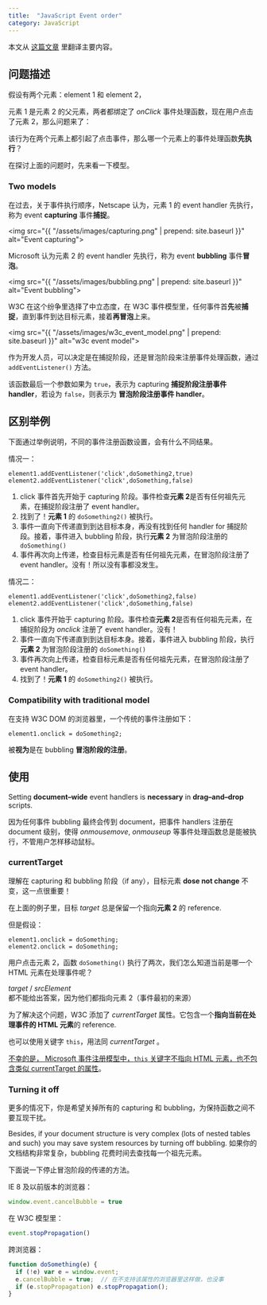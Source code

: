 ```yaml
---
title:  "JavaScript Event order"
category: JavaScript
---
```

本文从 [这篇文章](http://www.quirksmode.org/js/events_order.html) 里翻译主要内容。

## 问题描述

假设有两个元素：element 1 和 element 2，

元素 1 是元素 2 的父元素，两者都绑定了 _onClick_ 事件处理函数，现在用户点击了元素 2，那么问题来了：

该行为在两个元素上都引起了点击事件，那么哪一个元素上的事件处理函数**先执行**？

在探讨上面的问题时，先来看一下模型。

<!--more-->

### Two models

在过去，关于事件执行顺序，Netscape 认为，元素 1 的 event handler 先执行，称为 event **capturing** 事件**捕捉**。

<img src="{{ "/assets/images/capturing.png" | prepend: site.baseurl }}" alt="Event capturing">

Microsoft 认为元素 2 的 event handler 先执行，称为 event **bubbling** 事件**冒泡**。

<img src="{{ "/assets/images/bubbling.png" | prepend: site.baseurl }}" alt="Event bubbling">

W3C 在这个纷争里选择了中立态度，在 W3C 事件模型里，任何事件首**先**被**捕捉**，直到事件到达目标元素，接着**再冒泡**上来。

<img src="{{ "/assets/images/w3c_event_model.png" | prepend: site.baseurl }}" alt="w3c event model">

作为开发人员，可以决定是在捕捉阶段，还是冒泡阶段来注册事件处理函数，通过 `addEventListener()` 方法。

该函数最后一个参数如果为 `true`，表示为 capturing **捕捉阶段注册事件 handler**，若设为 `false`，则表示为 **冒泡阶段注册事件 handler**。

## 区别举例

下面通过举例说明，不同的事件注册函数设置，会有什么不同结果。

情况一：

    element1.addEventListener('click',doSomething2,true)
    element2.addEventListener('click',doSomething,false)

1. click 事件首先开始于 capturing 阶段。事件检查**元素 2**是否有任何祖先元素，在捕捉阶段注册了 event handler。
2. 找到了！**元素 1** 的 `doSomething2()` 被执行。
3. 事件一直向下传递直到到达目标本身，再没有找到任何 handler for 捕捉阶段。接着，事件进入 bubbling 阶段，执行**元素 2** 为冒泡阶段注册的 `doSomething()`
4. 事件再次向上传递，检查目标元素是否有任何祖先元素，在冒泡阶段注册了 event handler。没有！所以没有事都没发生。

情况二：

    element1.addEventListener('click',doSomething2,false)
    element2.addEventListener('click',doSomething,false)

1. click 事件开始于 capturing 阶段。事件检查**元素 2**是否有任何祖先元素，在捕捉阶段为 _onclick_ 注册了 event handler。没有！
2. 事件一直向下传递直到到达目标本身。接着，事件进入 bubbling 阶段，执行**元素 2** 为冒泡阶段注册的 `doSomething()`
3. 事件再次向上传递，检查目标元素是否有任何祖先元素，在冒泡阶段注册了 event handler。
4. 找到了！**元素 1** 的 `doSomething2()` 被执行。

### Compatibility with traditional model

在支持 W3C DOM 的浏览器里，一个传统的事件注册如下：

    element1.onclick = doSomething2;

被**视为**是在 bubbling **冒泡阶段的注册**。

## 使用

Setting **document–wide** event handlers is **necessary** in **drag–and–drop** scripts. 

因为任何事件 bubbling 最终会传到 document，把事件 handlers 注册在 document 级别，使得 _onmousemove_, _onmouseup_ 等事件处理函数总是能被执行，不管用户怎样移动鼠标。

### currentTarget

理解<span class="t-blue">在 capturing 和 bubbling 阶段（if any），目标元素 **dose not change** 不变</span>，这一点很重要！

在上面的例子里，目标 _target_ 总是保留一个指向**元素 2** 的 reference.

但是假设：

    element1.onclick = doSomething;
    element2.onclick = doSomething;

用户点击元素 2，函数 `doSomething()` 执行了两次，我们怎么知道当前是哪一个 HTML 元素在处理事件呢？

_target_ / _srcElement_ 都不能给出答案，因为他们都指向元素 2（事件最初的来源）

为了解决这个问题，W3C 添加了 _currentTarget_ 属性。它包含一个**指向当前在处理事件的 HTML 元素**的 reference.

也可以使用关键字 `this`，用法同 _currentTarget_ 。

<ins>不幸的是， Microsoft 事件注册模型中，`this` 关键字不指向 HTML 元素，也不包含类似 currentTarget 的属性</ins>。

### Turning it off

更多的情况下，你是希望关掉所有的 capturing 和 bubbling，为保持函数之间不要互现干扰。

Besides, if your document structure is very complex (lots of nested tables and such) you may save system resources by turning off bubbling. 如果你的文档结构非常复杂，bubbling 花费时间去查找每一个祖先元素。

下面说一下停止冒泡阶段的传递的方法。

IE 8 及以前版本的浏览器：

```js
window.event.cancelBubble = true
```

在 W3C 模型里：

```js
event.stopPropagation()
```

跨浏览器：

```js
function doSomething(e) {
  if (!e) var e = window.event;
  e.cancelBubble = true;  // 在不支持该属性的浏览器里这样做，也没事
  if (e.stopPropagation) e.stopPropagation();
}
```
